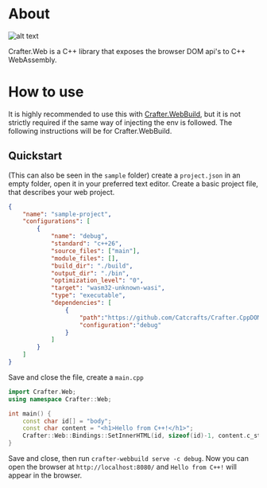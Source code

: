 # About

![alt text](https://github.com/Catcrafts/Crafter.Web/blob/master/hello.png?raw=true)

Crafter.Web is a C++ library that exposes the browser DOM api's to C++ WebAssembly.

# How to use

It is highly recommended to use this with [Crafter.WebBuild](https://github.com/Catcrafts/Crafter.WebBuild), but it is not strictly required if the same way of injecting the env is followed. The following instructions will be for Crafter.WebBuild.

## Quickstart
(This can also be seen in the ``sample`` folder)
create a ``project.json`` in an empty folder, open it in your preferred text editor.
Create a basic project file, that describes your web project.
```JSON
{
    "name": "sample-project",
    "configurations": [
        {
            "name": "debug",
            "standard": "c++26",
            "source_files": ["main"],
            "module_files": [],
            "build_dir": "./build",
            "output_dir": "./bin",
            "optimization_level": "0",
            "target": "wasm32-unknown-wasi",
            "type": "executable",
            "dependencies": [
                {
                    "path":"https://github.com/Catcrafts/Crafter.CppDOM.git",
                    "configuration":"debug"
                }
            ]
        }
    ]
}
```
Save and close the file, create a ``main.cpp``
```cpp
import Crafter.Web;
using namespace Crafter::Web;

int main() {
    const char id[] = "body";
    const char content = "<h1>Hello from C++!</h1>";
    Crafter::Web::Bindings::SetInnerHTML(id, sizeof(id)-1, content.c_str(), content.size()-1);
}
```
Save and close, then run ``crafter-webbuild serve -c debug``. Now you can open the browser at ``http://localhost:8080/`` and ``Hello from C++!`` will appear in the browser.
